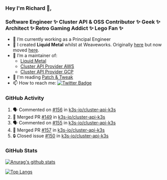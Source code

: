 ### Hey I'm Richard 👋, 

<h3 align="left">Software Engineer ✨ Cluster API & OSS Contributor ✨ Geek ✨ Architect ✨ Retro Gaming Addict ✨ Lego Fan ✨</h3>

- 🔭 I’m currently working as a Principal Engineer
- 📯 I created **Liquid Metal** whilst at Weaveworks. Originally [here](https://github.com/weaveworks-liquidmetal) but now moved [here](https://github.com/liquidmetal-dev).
- 👯 I’m a maintainer of:
  -  [Liquid Metal](https://github.com/liquidmetal-dev)
  -  [Cluster API Provider AWS](https://github.com/kubernetes-sigs/cluster-api-provider-aws)
  -  [Cluster API Provider GCP](https://github.com/kubernetes-sigs/cluster-api-provider-gcp)
- 💬 I'm reading [Patch & Tweak](https://bjooks.com/products/patch-tweak-exploring-modular-synthesis)
- 📫 How to reach me: [![Twitter Badge](https://img.shields.io/badge/-@fruit_case-00acee?style=flat&logo=Twitter&logoColor=white)](https://twitter.com/intent/follow?screen_name=fruit_case "Follow on Twitter")

### GitHub Activity 

<!--START_SECTION:activity-->
1. 🗣 Commented on [#156](https://github.com/k3s-io/cluster-api-k3s/pull/156#issuecomment-2850916601) in [k3s-io/cluster-api-k3s](https://github.com/k3s-io/cluster-api-k3s)
2. 🎉 Merged PR [#149](https://github.com/k3s-io/cluster-api-k3s/pull/149) in [k3s-io/cluster-api-k3s](https://github.com/k3s-io/cluster-api-k3s)
3. 🗣 Commented on [#155](https://github.com/k3s-io/cluster-api-k3s/pull/155#issuecomment-2850913332) in [k3s-io/cluster-api-k3s](https://github.com/k3s-io/cluster-api-k3s)
4. 🎉 Merged PR [#157](https://github.com/k3s-io/cluster-api-k3s/pull/157) in [k3s-io/cluster-api-k3s](https://github.com/k3s-io/cluster-api-k3s)
5. 🔒 Closed issue [#150](https://github.com/k3s-io/cluster-api-k3s/issues/150) in [k3s-io/cluster-api-k3s](https://github.com/k3s-io/cluster-api-k3s)
<!--END_SECTION:activity-->

### GitHub Stats

[![Anurag's github stats](https://github-readme-stats.vercel.app/api?username=richardcase&count_private=true&show_icons=true)](https://github.com/anuraghazra/github-readme-stats)

[![Top Langs](https://github-readme-stats.vercel.app/api/top-langs/?username=richardcase&hide=html&layout=compact)](https://github.com/anuraghazra/github-readme-stats)
